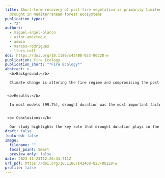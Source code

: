 ```yaml
---
title: Short-term recovery of post-fire vegetation is primarily limited by
  drought in Mediterranean forest ecosystems
publication_types:
  - "2"
authors:
  - miguel-angel-blanco
  - aitor-ameztegui
  - admin
  - marcos-rodrigues
  - lluis-coll
doi: https://doi.org/10.1186/s42408-023-00228-w
publication: Fire Ecology
publication_short: "*Fire Ecology*"
abstract: >-
  <b>Background:</b>

  Climate change is altering the fire regime and compromising the post-fire recovery of vegetation worldwide. To understand the factors influencing post-fire vegetation cover restoration, we calculated the recovery of vegetation in 200,000 hectares of western Mediterranean forest burned by 268 wildfires over a 27-year period (1988–2015). We used time series of the Tasseled Cap Transformation Brightness (TCTB) spectral transformation over Landsat imagery to calculate vegetation recovery. Then, we quantified the importance of the main drivers of post-fire vegetation recovery (climate, fire severity, and topography) along an aridity gradient (semi-arid, sub-humid, and humid) using Random Forest models.


 <b>Results:</b>

  In most models (99.7%), drought duration was the most important factor, negatively affecting post-fire recovery especially in the extremes of the aridity gradient. Fire severity was the second most important factor for vegetation cover recovery, with its effect varying along the aridity gradient: there was a positive relationship between fire severity and recovery in sub-humid and humid areas, while semi-arid areas showed the opposite pattern. Topographic variables were the least important driver and had a marginal effect on post-fire recovery. Additionally, semi-arid areas exhibited a low mean recovery rate, indicating limitations in the short-term recovery after a fire.


 <b> Conclusions:</b>

  Our study highlights the key role that drought duration plays in the recovery of vegetation after wildfires in the Mediterranean basin and, particularly, in forests located in climatically extreme areas. The results suggest that the predicted increase in drought duration coupled with a higher frequency and intensity of large fires may modify the structure and composition of Mediterranean forest ecosystems. Our analysis provides relevant information to evaluate and design adaptive management strategies in post-fire recovery hotspots of Mediterranean forest ecosystems.
draft: false
featured: false
image:
  filename: ""
  focal_point: Smart
  preview_only: false
date: 2023-11-23T12:26:33.711Z
url_pdf: https://doi.org/10.1186/s42408-023-00228-w
profile: false
---
```

